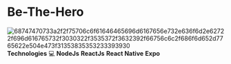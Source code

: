 # Be-The-Hero
![68747470733a2f2f75706c6f61646465696d6167656e732e636f6d2e62722f696d616765732f3030322f3535372f3632392f66756c6c2f686f6d652d7765622e504e473f31353835353233393930](https://user-images.githubusercontent.com/54643137/78060628-3d42d200-7362-11ea-92fb-49c20828b305.png)
**Technologies** 💻
**NodeJs**
**ReactJs**
**React Native**
**Expo**
